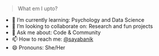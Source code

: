 <!--
![Alt Text](https://emojis.slackmojis.com/emojis/images/1497901371/2453/alert.gif)
## Don't waste time....   
-->
<!--
**sayantikabanik/sayantikabanik** is a ✨ _special_ ✨ repository because its `README.md` (this file) appears on your GitHub profile.
-->
> What em I upto?
- 🌱 I’m currently learning: Psychology and Data Science
- 👯 I’m looking to collaborate on: Research and fun projects
- 💬 Ask me about: Code & Community
- 📫 How to reach me: [@sayabanik](https://twitter.com/sayabanik)
- 😄 Pronouns: She/Her
